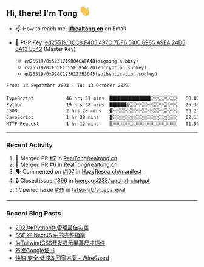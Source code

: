 ## Hi, there! I'm Tong <img src="https://raw.githubusercontent.com/realtong/realtong/main/wave.gif" width="30px">


- 📫 How to reach me: **[i#realtong.cn](mailto:i@realtong.cn)** on Email
- 🔑 PGP Key: [ed25519/0CC8 F405 497C 7DF6 5106 8985 A9EA 24D5 6A13 E542](https://github.com/RealTong.gpg) (Master Key)
  
  - `ed25519/0x5231719D046AFA48(signing subkey)`
  - `cv25519/0xF55FCC55F395A32D(encryption subkey)`
  - `ed25519/0xD20C1236213B3045(authentication subkey)`

<!--START_SECTION:waka-->

```txt
From: 13 September 2023 - To: 13 October 2023

TypeScript            46 hrs 31 mins  ███████████████░░░░░░░░░░   60.07 %
Python                19 hrs 38 mins  ██████▒░░░░░░░░░░░░░░░░░░   25.35 %
JSON                  2 hrs 28 mins   ▓░░░░░░░░░░░░░░░░░░░░░░░░   03.20 %
JavaScript            1 hr 38 mins    ▓░░░░░░░░░░░░░░░░░░░░░░░░   02.11 %
HTTP Request          1 hr 12 mins    ▒░░░░░░░░░░░░░░░░░░░░░░░░   01.56 %
```

<!--END_SECTION:waka-->

---
### Recent Activity

<!--START_SECTION:activity-->
1. 🎉 Merged PR [#7](https://github.com/RealTong/realtong.cn/pull/7) in [RealTong/realtong.cn](https://github.com/RealTong/realtong.cn)
2. 🎉 Merged PR [#6](https://github.com/RealTong/realtong.cn/pull/6) in [RealTong/realtong.cn](https://github.com/RealTong/realtong.cn)
3. 🗣 Commented on [#107](https://github.com/HazyResearch/manifest/issues/107#issuecomment-1716994694) in [HazyResearch/manifest](https://github.com/HazyResearch/manifest)
4. 🔒 Closed issue [#896](https://github.com/fuergaosi233/wechat-chatgpt/issues/896) in [fuergaosi233/wechat-chatgpt](https://github.com/fuergaosi233/wechat-chatgpt)
5. ❗ Opened issue [#39](https://github.com/tatsu-lab/alpaca_eval/issues/39) in [tatsu-lab/alpaca_eval](https://github.com/tatsu-lab/alpaca_eval)
<!--END_SECTION:activity-->

---
### Recent Blog Posts
<!-- BLOG-POST-LIST:START -->
- [2023年Python包管理最佳实践](https://www.realtong.cn/blog/poetry)
- [SSE 在 NextJS 中的完整指南](https://www.realtong.cn/blog/nextjs&sse)
- [为TailwindCSS开发显示屏幕尺寸插件](https://www.realtong.cn/blog/tailwindcssplugin)
- [签发Google证书](https://www.realtong.cn/blog/auto-issue-google-public-certificates-using-acmedotsh)
- [快速 安全 低成本回家方案 - WireGuard](https://www.realtong.cn/blog/8)
<!-- BLOG-POST-LIST:END -->

